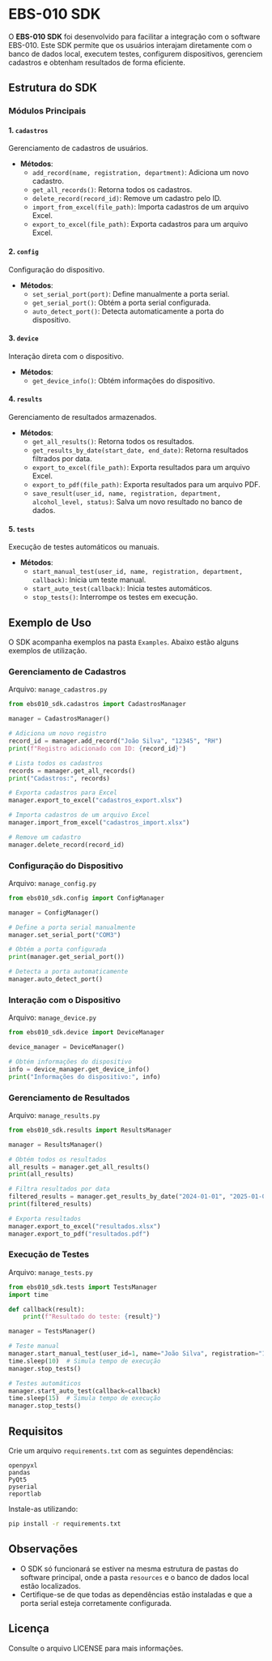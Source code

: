 # EBS-010 SDK

O **EBS-010 SDK** foi desenvolvido para facilitar a integração com o software EBS-010. Este SDK permite que os usuários interajam diretamente com o banco de dados local, executem testes, configurem dispositivos, gerenciem cadastros e obtenham resultados de forma eficiente.

## Estrutura do SDK

### Módulos Principais

#### 1. `cadastros`
Gerenciamento de cadastros de usuários.

- **Métodos**:
  - `add_record(name, registration, department)`: Adiciona um novo cadastro.
  - `get_all_records()`: Retorna todos os cadastros.
  - `delete_record(record_id)`: Remove um cadastro pelo ID.
  - `import_from_excel(file_path)`: Importa cadastros de um arquivo Excel.
  - `export_to_excel(file_path)`: Exporta cadastros para um arquivo Excel.

#### 2. `config`
Configuração do dispositivo.

- **Métodos**:
  - `set_serial_port(port)`: Define manualmente a porta serial.
  - `get_serial_port()`: Obtém a porta serial configurada.
  - `auto_detect_port()`: Detecta automaticamente a porta do dispositivo.

#### 3. `device`
Interação direta com o dispositivo.

- **Métodos**:
  - `get_device_info()`: Obtém informações do dispositivo.

#### 4. `results`
Gerenciamento de resultados armazenados.

- **Métodos**:
  - `get_all_results()`: Retorna todos os resultados.
  - `get_results_by_date(start_date, end_date)`: Retorna resultados filtrados por data.
  - `export_to_excel(file_path)`: Exporta resultados para um arquivo Excel.
  - `export_to_pdf(file_path)`: Exporta resultados para um arquivo PDF.
  - `save_result(user_id, name, registration, department, alcohol_level, status)`: Salva um novo resultado no banco de dados.

#### 5. `tests`
Execução de testes automáticos ou manuais.

- **Métodos**:
  - `start_manual_test(user_id, name, registration, department, callback)`: Inicia um teste manual.
  - `start_auto_test(callback)`: Inicia testes automáticos.
  - `stop_tests()`: Interrompe os testes em execução.

## Exemplo de Uso

O SDK acompanha exemplos na pasta `Examples`. Abaixo estão alguns exemplos de utilização.

### Gerenciamento de Cadastros
Arquivo: `manage_cadastros.py`
```python
from ebs010_sdk.cadastros import CadastrosManager

manager = CadastrosManager()

# Adiciona um novo registro
record_id = manager.add_record("João Silva", "12345", "RH")
print(f"Registro adicionado com ID: {record_id}")

# Lista todos os cadastros
records = manager.get_all_records()
print("Cadastros:", records)

# Exporta cadastros para Excel
manager.export_to_excel("cadastros_export.xlsx")

# Importa cadastros de um arquivo Excel
manager.import_from_excel("cadastros_import.xlsx")

# Remove um cadastro
manager.delete_record(record_id)
```

### Configuração do Dispositivo
Arquivo: `manage_config.py`
```python
from ebs010_sdk.config import ConfigManager

manager = ConfigManager()

# Define a porta serial manualmente
manager.set_serial_port("COM3")

# Obtém a porta configurada
print(manager.get_serial_port())

# Detecta a porta automaticamente
manager.auto_detect_port()
```

### Interação com o Dispositivo
Arquivo: `manage_device.py`
```python
from ebs010_sdk.device import DeviceManager

device_manager = DeviceManager()

# Obtém informações do dispositivo
info = device_manager.get_device_info()
print("Informações do dispositivo:", info)
```

### Gerenciamento de Resultados
Arquivo: `manage_results.py`
```python
from ebs010_sdk.results import ResultsManager

manager = ResultsManager()

# Obtém todos os resultados
all_results = manager.get_all_results()
print(all_results)

# Filtra resultados por data
filtered_results = manager.get_results_by_date("2024-01-01", "2025-01-06")
print(filtered_results)

# Exporta resultados
manager.export_to_excel("resultados.xlsx")
manager.export_to_pdf("resultados.pdf")
```

### Execução de Testes
Arquivo: `manage_tests.py`
```python
from ebs010_sdk.tests import TestsManager
import time

def callback(result):
    print(f"Resultado do teste: {result}")

manager = TestsManager()

# Teste manual
manager.start_manual_test(user_id=1, name="João Silva", registration="12345", department="TI", callback=callback)
time.sleep(10)  # Simula tempo de execução
manager.stop_tests()

# Testes automáticos
manager.start_auto_test(callback=callback)
time.sleep(15)  # Simula tempo de execução
manager.stop_tests()
```

## Requisitos

Crie um arquivo `requirements.txt` com as seguintes dependências:
```
openpyxl
pandas
PyQt5
pyserial
reportlab
```

Instale-as utilizando:
```bash
pip install -r requirements.txt
```

## Observações
- O SDK só funcionará se estiver na mesma estrutura de pastas do software principal, onde a pasta `resources` e o banco de dados local estão localizados.
- Certifique-se de que todas as dependências estão instaladas e que a porta serial esteja corretamente configurada.

## Licença
Consulte o arquivo LICENSE para mais informações.
